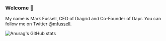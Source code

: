 ### Welcome 👋

My name is Mark Fussell, CEO of Diagrid and Co-Founder of Dapr. You can follow me on Twitter [@mfussell](https://twitter.com/mfussell). 

![Anurag's GitHub stats](https://github-readme-stats.vercel.app/api?username=msfussell)

<!--
**msfussell/msfussell** is a ✨ _special_ ✨ repository because its `README.md` (this file) appears on your GitHub profile.

Here are some ideas to get you started:

- 🔭 I’m currently working on ...
- 🌱 I’m currently learning ...
- 👯 I’m looking to collaborate on ...
- 🤔 I’m looking for help with ...
- 💬 Ask me about ...
- 📫 How to reach me: ...
- 😄 Pronouns: ...
- ⚡ Fun fact: ...
-->
